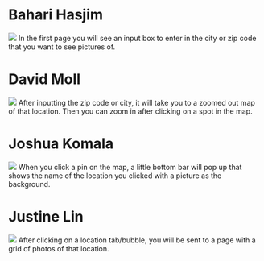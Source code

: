 # Bahari Hasjim
![](http://i.imgur.com/v1imq0M.jpg?raw=true)
In the first page you will see an input box to enter in the city or zip code that you want to see pictures of.

# David Moll
![](http://i.imgur.com/bdZJo5a.jpg?1)
After inputting the zip code or city, it will take you to a zoomed out map of that location. Then you can zoom in after clicking on a spot in the map. 

# Joshua Komala
![](http://i.imgur.com/q3uR2VM.jpg?raw=true)
When you click a pin on the map, a little bottom bar will pop up that shows the name of the location you clicked with a picture as the background. 

# Justine Lin
![](http://i.imgur.com/4yesWYg.jpg?raw=true)
After clicking on a location tab/bubble, you will be sent to a page with a grid of photos of that location.

